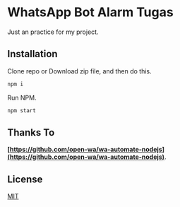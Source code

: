 # WhatsApp Bot Alarm Tugas

Just an practice for my project.

## Installation

Clone repo or Download zip file, and then do this.

```node.js
npm i
```
Run NPM.

```node.js
npm start
```


## Thanks To
**[https://github.com/open-wa/wa-automate-nodejs](https://github.com/open-wa/wa-automate-nodejs)**.

## License
[MIT](https://choosealicense.com/licenses/mit/)
